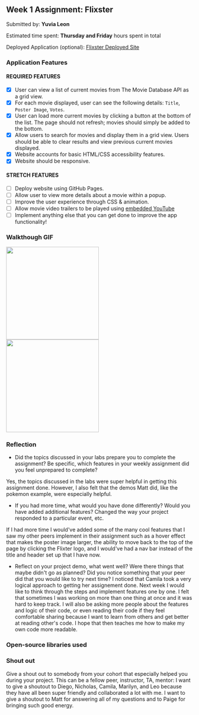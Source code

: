 ## Week 1 Assignment: Flixster

Submitted by: **Yuvia Leon**

Estimated time spent: **Thursday and Friday** hours spent in total

Deployed Application (optional): [Flixster Deployed Site](ADD_LINK_HERE)

### Application Features

#### REQUIRED FEATURES

- [x] User can view a list of current movies from The Movie Database API as a grid view.
- [x] For each movie displayed, user can see the following details: `Title`, `Poster Image`, `Votes`.
- [x] User can load more current movies by clicking a button at the bottom of the list. The page should not refresh; movies should simply be added to the bottom.
- [x] Allow users to search for movies and display them in a grid view. Users should be able to clear results and view previous current movies displayed.
- [x] Website accounts for basic HTML/CSS accessibility features.
- [x] Website should be responsive.

#### STRETCH FEATURES

- [ ] Deploy website using GitHub Pages.
- [ ] Allow user to view more details about a movie within a popup.
- [ ] Improve the user experience through CSS & animation.
- [ ] Allow movie video trailers to be played using [embedded YouTube](https://support.google.com/youtube/answer/171780?hl=en)
- [ ] Implement anything else that you can get done to improve the app functionality!

### Walkthough GIF

<img src="http://g.recordit.co/D20kqZgV7t.gif" width=250><br>
<img src="http://g.recordit.co/jhP6hFkO6J.gif" width=250><br>

### Reflection

- Did the topics discussed in your labs prepare you to complete the assignment? Be specific, which features in your weekly assignment did you feel unprepared to complete?

Yes, the topics discussed in the labs were super helpful in getting this assignment done. However, I also felt that the demos Matt did, like the pokemon example, were especially helpful.

- If you had more time, what would you have done differently? Would you have added additional features? Changed the way your project responded to a particular event, etc.

If I had more time I would've added some of the many cool features that I saw my other peers implement in their assignment such as
a hover effect that makes the poster image larger, the ability to move back to the top of the page by clicking the Flixter logo, and I would've had a nav bar instead of the title and header set up that I have now.

- Reflect on your project demo, what went well? Were there things that maybe didn't go as planned? Did you notice something that your peer did that you would like to try next time?
  I noticed that Camila took a very logical approach to getting her assignement done. Next week I would like to think through the steps and implement features one by one. I felt that sometimes I was working on more than one thing at once and it was hard to keep track. I will also be asking more people about the features and logic of their code, or even reading their code if they feel comfortable sharing because I want to learn from others and get better at reading other's code. I hope that then teaches me how to make my own code more readable.

### Open-source libraries used

### Shout out

Give a shout out to somebody from your cohort that especially helped you during your project. This can be a fellow peer, instructor, TA, mentor: I want to give a shoutout to Diego, Nicholas, Camila, Marilyn, and Leo because they have all been super friendly and collaborated a lot with me. I want to give a shoutout to Matt for answering all of my questions and to Paige for bringing such good energy.

